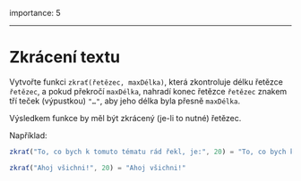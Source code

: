 importance: 5

---

# Zkrácení textu

Vytvořte funkci `zkrať(řetězec, maxDélka)`, která zkontroluje délku řetězce `řetězec`, a pokud překročí `maxDélka`, nahradí konec řetězce `řetězec` znakem tří teček (výpustkou) `"…"`, aby jeho délka byla přesně `maxDélka`.

Výsledkem funkce by měl být zkrácený (je-li to nutné) řetězec.

Například:

```js
zkrať("To, co bych k tomuto tématu rád řekl, je:", 20) = "To, co bych k tomut…"

zkrať("Ahoj všichni!", 20) = "Ahoj všichni!"
```
